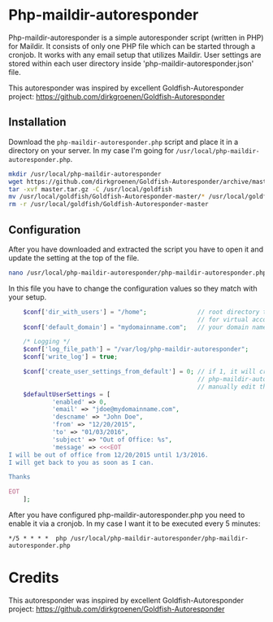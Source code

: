 # Php-maildir-autoresponder
Php-maildir-autoresponder is a simple autoresponder script (written in PHP) for Maildir. It consists of only one PHP file which can be started through a cronjob.
It works with any email setup that utilizes Maildir. User settings are stored within each user directory inside 'php-maildir-autoresponder.json' file.

This autoresponder was inspired by excellent Goldfish-Autoresponder project:
https://github.com/dirkgroenen/Goldfish-Autoresponder

## Installation
Download the ``php-maildir-autoresponder.php`` script and place it in a directory on your server. In my case I'm going for ```/usr/local/php-maildir-autoresponder.php```.


```bash
mkdir /usr/local/php-maildir-autoresponder
wget https://github.com/dirkgroenen/Goldfish-Autoresponder/archive/master.tar.gz
tar -xvf master.tar.gz -C /usr/local/goldfish
mv /usr/local/goldfish/Goldfish-Autoresponder-master/* /usr/local/goldfish
rm -r /usr/local/goldfish/Goldfish-Autoresponder-master
```

## Configuration

After you have downloaded and extracted the script you have to open it and update the setting at the top of the file.

```bash
nano /usr/local/php-maildir-autoresponder/php-maildir-autoresponder.php
```

In this file you have to change the configuration values so they match with your setup. 

```php
	$conf['dir_with_users'] = "/home";              // root directory that contains your users directories
	                                                // for virtual accounts it could be /var/mail/vhosts/mydomainname.com
	$conf['default_domain'] = "mydomainname.com";   // your domain name

    /* Logging */
    $conf['log_file_path'] = "/var/log/php-maildir-autoresponder";
    $conf['write_log'] = true;

	$conf['create_user_settings_from_default'] = 0; // if 1, it will create a settings file in users' directories
	                                                // php-maildir-autoresponder.json
	                                                // manually edit the file to enable/disable autoresponse and set message
	$defaultUserSettings = [
			'enabled' => 0,
			'email' => "jdoe@mydomainname.com",
			'descname' => "John Doe",
			'from' => "12/20/2015",
			'to' => "01/03/2016",
			'subject' => "Out of Office: %s",
			'message' => <<<EOT
I will be out of office from 12/20/2015 until 1/3/2016.
I will get back to you as soon as I can.

Thanks

EOT
	];
```

After you have configured php-maildir-autoresponder.php you need to enable it via a cronjob. In my case I want it to be executed every 5 minutes:

```
*/5 * * * *  php /usr/local/php-maildir-autoresponder/php-maildir-autoresponder.php
```


# Credits
This autoresponder was inspired by excellent Goldfish-Autoresponder project:
https://github.com/dirkgroenen/Goldfish-Autoresponder